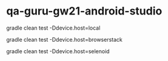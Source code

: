 # qa-guru-gw21-android-studio

gradle clean test -Ddevice.host=local

gradle clean test -Ddevice.host=browserstack

gradle clean test -Ddevice.host=selenoid
